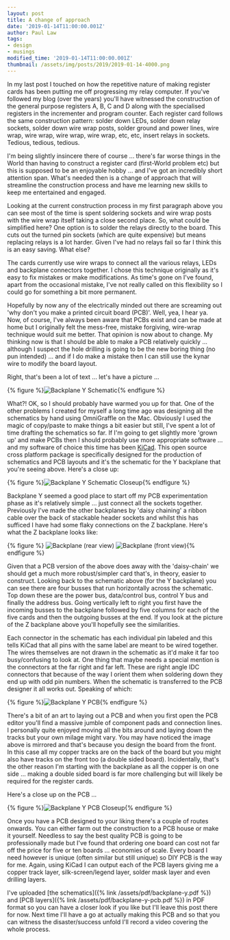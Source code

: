```yaml
---
layout: post
title: A change of approach
date: '2019-01-14T11:00:00.001Z'
author: Paul Law
tags:
- design
- musings
modified_time: '2019-01-14T11:00:00.001Z'
thumbnail: /assets/img/posts/2019/2019-01-14-4000.png
---
```


In my last post I touched on how the repetitive nature of making register cards has been putting me off progressing my relay computer. If you've followed my blog (over the years) you'll have witnessed the construction of the general purpose registers A, B, C and D along with the specialised registers in the incrementer and program counter. Each register card follows the same construction pattern: solder down LEDs, solder down relay sockets, solder down wire wrap posts, solder ground and power lines, wire wrap, wire wrap, wire wrap, wire wrap, etc, etc, insert relays in sockets. Tedious, tedious, tedious.

I'm being slightly insincere there of course ... there's far worse things in the World than having to construct a register card (first-World problem etc) but this is supposed to be an enjoyable hobby ... and I've got an incredibly short attention span. What's needed then is a change of approach that will streamline the construction process and have me learning new skills to keep me entertained and engaged.

Looking at the current construction process in my first paragraph above you can see most of the time is spent soldering sockets and wire wrap posts with the wire wrap itself taking a close second place. So, what could be simplified here? One option is to solder the relays directly to the board. This cuts out the turned pin sockets (which are quite expensive) but means replacing relays is a lot harder. Given I've had no relays fail so far I think this is an easy saving. What else?

The cards currently use wire wraps to connect all the various relays, LEDs and backplane connectors together. I chose this technique originally as it's easy to fix mistakes or make modifications. As time's gone on I've found, apart from the occasional mistake, I've not really called on this flexibility so I could go for something a bit more permanent.

Hopefully by now any of the electrically minded out there are screaming out 'why don't you make a printed circuit board (PCB)'. Well, yea, I hear ya. Now, of course, I've always been aware that PCBs exist and can be made at home but I originally felt the mess-free, mistake forgiving, wire-wrap technique would suit me better. That opinion is now about to change. My thinking now is that I should be able to make a PCB relatively quickly ... although I suspect the hole drilling is going to be the new boring thing (no pun intended) ... and if I do make a mistake then I can still use the kynar wire to modify the board layout.

Right, that's been a lot of text ... let's have a picture ...

{% figure %}![Backplane Y Schematic](/assets/img/posts/2019/2019-01-14-0000.png){% endfigure %}

What?! OK, so I should probably have warmed you up for that. One of the other problems I created for myself a long time ago was designing all the schematics by hand using OmniGraffle on the Mac. Obviously I used the magic of copy/paste to make things a bit easier but still, I've spent a lot of time drafting the schematics so far. If I'm going to get slightly more 'grown up' and make PCBs then I should probably use more appropriate software ... and my software of choice this time has been [KiCad](http://kicad-pcb.org). This open source cross platform package is specifically designed for the production of schematics and PCB layouts and it's the schematic for the Y backplane that you're seeing above. Here's a close up:

{% figure %}![Backplane Y Schematic Closeup](/assets/img/posts/2019/2019-01-14-0001.png){% endfigure %}

Backplane Y seemed a good place to start off my PCB experimentation phase as it's relatively simple ... just connect all the sockets together. Previously I've made the other backplanes by 'daisy chaining' a ribbon cable over the back of stackable header sockets and whilst this has sufficed I have had some flaky connections on the Z backplane. Here's what the Z backplane looks like:

{% figure %}
![Backplane (rear view)](/assets/img/posts/2014/2014-03-26-0000.jpg)
![Backplane (front view)](/assets/img/posts/2014/2014-03-26-0001.jpg){% endfigure %}

Given that a PCB version of the above does away with the 'daisy-chain' we should get a much more robust/simpler card that's, in theory, easier to construct. Looking back to the schematic above (for the Y backplane) you can see there are four busses that run horizontally across the schematic. Top down these are the power bus, data/control bus, control Y bus and finally the address bus. Going vertically left to right you first have the incoming busses to the backplane followed by five columns for each of the five cards and then the outgoing busses at the end. If you look at the picture of the Z backplane above you'll hopefully see the similarities.

Each connector in the schematic has each individual pin labeled and this tells KiCad that all pins with the same label are meant to be wired together. The wires themselves are not drawn in the schematic as it'd make it far too busy/confusing to look at. One thing that maybe needs a special mention is the connectors at the far right and far left. These are right angle IDC connectors that because of the way I orient them when soldering down they end up with odd pin numbers. When the schematic is transferred to the PCB designer it all works out. Speaking of which:

{% figure %}![Backplane Y PCB](/assets/img/posts/2019/2019-01-14-0002.png){% endfigure %}

There's a bit of an art to laying out a PCB and when you first open the PCB editor you'll find a massive jumble of component pads and connection lines. I personally quite enjoyed moving all the bits around and laying down the tracks but your own milage might vary. You may have noticed the image above is mirrored and that's because you design the board from the front. In this case all my copper tracks are on the back of the board but you might also have tracks on the front too (a double sided board). Incidentally, that's the other reason I'm starting with the backplane as all the copper is on one side ... making a double sided board is far more challenging but will likely be required for the register cards.

Here's a close up on the PCB ...

{% figure %}![Backplane Y PCB Closeup](/assets/img/posts/2019/2019-01-14-0003.png){% endfigure %}

Once you have a PCB designed to your liking there's a couple of routes onwards. You can either farm out the construction to a PCB house or make it yourself. Needless to say the best quality PCB is going to be professionally made but I've found that ordering one board can cost not far off the price for five or ten boards ... economies of scale. Every board I need however is unique (often similar but still unique) so DIY PCB is the way for me. Again, using KiCad I can output each of the PCB layers giving me a copper track layer, silk-screen/legend layer, solder mask layer and even drilling layers.

I've uploaded [the schematics]({% link /assets/pdf/backplane-y.pdf %}) and [PCB layers]({% link /assets/pdf/backplane-y-pcb.pdf %}) in PDF format so you can have a closer look if you like but I'll leave this post there for now. Next time I'll have a go at actually making this PCB and so that you can witness the disaster/success unfold I'll record a video covering the whole process.
